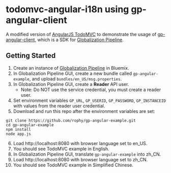 # todomvc-angular-i18n using gp-angular-client

A modified version of [AngularJS TodoMVC](https://github.com/tastejs/todomvc/tree/gh-pages/examples/angularjs) to demonstrate the usage of [gp-angular-client](https://github.com/IBM-Bluemix/gp-angular-client), which is a SDK for [Globalization Pipeline](https://console.ng.bluemix.net/catalog/services/globalization-pipeline/).

## Getting Started

1. Create an instance of [Globalization Pipeline](https://console.ng.bluemix.net/catalog/services/globalization-pipeline/) in Bluemix.
2. In Globalization Pipeline GUI, create a new bundle called `gp-angular-example`, and upload `bundles/en_US/msg.properties`.
3. In Globalization Pipeline GUI, create a **Reader** API user.
    - Note: Do NOT use the service credential, you must create a reader user.
4. Set environment variables `GP_URL`, `GP_USERID`, `GP_PASSWORD`, `GP_INSTANCEID` with values from the reader user credential.
5. Download and run this repo after the environment variables are set:

  ```shell
  git clone https://github.com/rophy/gp-angular-example.git
  cd gp-angular-example
  npm install
  node app.js
  ```
6. Load http://localhost:8080 with browser language set to en_US.
7. You should see TodoMVC example in English.
8. In Globalization Pipeline GUI, translate `gp-angular-example` into zh_CN.
9. Load http://localhost:8080 with browser language set to zh_CN.
10. You should see TodoMVC example in Simplified Chinese.
